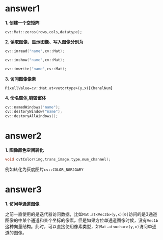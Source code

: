 # answer1

**1. 创建一个空矩阵**

`cv::Mat::zeros(rows,cols,datatype);`

**2. 读取图像、显示图像、写入图像分别为**

```c++
cv::imread("name",cv::Mat);

cv::imshow("name",cv::Mat);

cv::imwrite("name",cv::Mat);
```

**3. 访问图像像素**

`PixellValue=cv::Mat.at<vetortype>(y,x)[ChanelNum]`

**4. 命名窗体,销毁窗体**

```c++
cv::namedWindows("name");
cv::destoryWindow("name");
cv::destoryAllWindows();

```

# answer2

**1. 图像颜色空间转化**
```c++
void cvtColor(img,trans_image,type,num_channel);
```

例如转化为灰度图片`cv::COLOR_BGR2GARY`

# answer3

**1. 访问单通道图像**

之前一直使用的是迭代器访问数据，比如`Mat.at<Vec3b>(y,x)[0]`访问的是3通道图像的中某个通道和某个坐标的像素。但是如果方位单通道图像时候，没有`Vec1b`这种向量结构。此时，可以直接使用像素类型，如`Mat.at<uchar>(y,x)`访问单通道的图像。